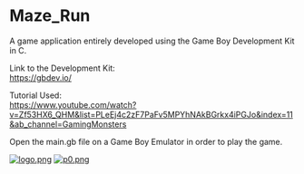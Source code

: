 # Maze_Run

A game application entirely developed using the Game Boy Development Kit in C.<br />

Link to the Development Kit:<br />
https://gbdev.io/<br />

Tutorial Used:<br />
https://www.youtube.com/watch?v=Zf53HX6_QHM&list=PLeEj4c2zF7PaFv5MPYhNAkBGrkx4iPGJo&index=11&ab_channel=GamingMonsters<br />

Open the main.gb file on a Game Boy Emulator in order
to play the game.

[![logo.png](https://i.postimg.cc/L5bB73vr/logo.png)](https://postimg.cc/gL3ZLRCD)
[![p0.png](https://i.postimg.cc/DZm67zmV/p0.png)](https://postimg.cc/KkSBNxnQ)<br />
